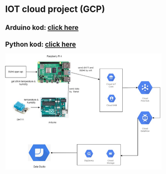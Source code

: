 # IOT cloud project (GCP)

## Arduino kod: <a href="https://github.com/JuliaGu808/IOTcloud/tree/main/arduino_dht11">click here</a>

## Python kod: <a href="https://github.com/JuliaGu808/IOTcloud/tree/main/raspi">click here</a>

<img src="projektdiagram.jpg">



